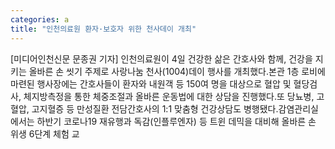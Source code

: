 ```yaml
---
categories: a
title: "인천의료원 환자·보호자 위한 천사데이 개최"
---
```

[미디어인천신문 문종권 기자] 인천의료원이 4일 건강한 삶은 간호사와 함께, 건강을 지키는 올바른 손 씻기 주제로 사랑나눔 천사(1004)데이 행사를 개최했다.본관 1층 로비에 마련된 행사장에는 간호사들이 환자와 내원객 등 150여 명을 대상으로 혈압 및 혈당검사, 체지방측정을 통한 체중조절과 올바른 운동법에 대한 상담을 진행했다.또 당뇨병, 고혈압, 고지혈증 등 만성질환 전담간호사의 1:1 맞춤형 건강상담도 병행됐다.감염관리실에서는 하반기 코로나19 재유행과 독감(인플루엔자) 등 트윈 데믹을 대비해 올바른 손 위생 6단계 체험 교